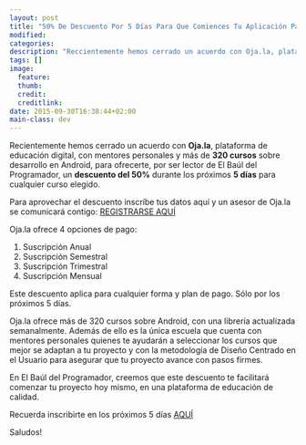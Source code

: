 ```yaml
---
layout: post
title: "50% De Descuento Por 5 Días Para Que Comiences Tu Aplicación Para Android"
modified:
categories:
description: "Reccientemente hemos cerrado un acuerdo con Oja.la, plataforma de educación digital, con mentores personales y más de 320 cursos sobre desarrollo en Android, para ofrecerte, por ser lector de El Baúl del Programador, un descuento del 50% durante los próximos 5 días para cualquier curso elegido."
tags: []
image:
  feature:
  thumb:
  credit:
  creditlink:
date: 2015-09-30T16:38:44+02:00
main-class: dev
---
```

Recientemente hemos cerrado un acuerdo con __Oja.la__, plataforma de educación digital, con mentores personales y más de __320 cursos__ sobre desarrollo en Android, para ofrecerte, por ser lector de El Baúl del Programador, un __descuento del 50%__ durante los próximos __5 días__ para cualquier curso elegido.

<!--ad-->

Para aprovechar el descuento inscríbe tus datos aquí y un asesor de Oja.la se comunicará contigo: [REGISTRARSE AQUÍ](https://oja.la/l/bauldelprogramador?utm_source=Comunidad%3AElBauldelProgramador&utm_medium=Convocatoria&utm_campaign=24%2F09%2F2015)

Oja.la ofrece 4 opciones de pago:

  1. Suscripción Anual
  2. Suscripción Semestral
  3. Suscripción Trimestral
  4. Suscripción Mensual

Este descuento aplica para cualquier forma y plan de pago. Sólo por los próximos 5 días.


Oja.la ofrece más de 320 cursos sobre Android, con una librería actualizada semanalmente. Además de ello es la única escuela que cuenta con mentores personales quienes te ayudarán a seleccionar los cursos que mejor se adaptan a tu proyecto y con la metodología de Diseño Centrado en el Usuario para asegurar que tu proyecto avance con pasos firmes.

En El Baúl del Programador, creemos que este descuento te facilitará comenzar tu proyecto hoy mismo, en una plataforma de educación de calidad.


Recuerda inscribirte en los próximos 5 días [AQUÍ](https://oja.la/l/bauldelprogramador?utm_source=Comunidad%3AElBauldelProgramador&utm_medium=Convocatoria&utm_campaign=24%2F09%2F2015)

Saludos!
